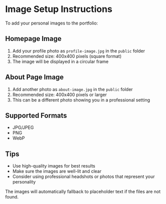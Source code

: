 # Image Setup Instructions

To add your personal images to the portfolio:

## Homepage Image
1. Add your profile photo as `profile-image.jpg` in the `public` folder
2. Recommended size: 400x400 pixels (square format)
3. The image will be displayed in a circular frame

## About Page Image  
1. Add another photo as `about-image.jpg` in the `public` folder
2. Recommended size: 400x400 pixels or larger
3. This can be a different photo showing you in a professional setting

## Supported Formats
- JPG/JPEG
- PNG
- WebP

## Tips
- Use high-quality images for best results
- Make sure the images are well-lit and clear
- Consider using professional headshots or photos that represent your personality

The images will automatically fallback to placeholder text if the files are not found.
